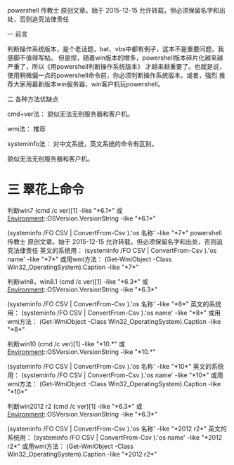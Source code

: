 ﻿---
categories: powershell
layout: post
permalink: /powershell/powershell判断操作系统版本命令
---

powershell 传教士 原创文章。始于 2015-12-15 允许转载，但必须保留名字和出处，否则追究法律责任

一 前言

判断操作系统版本，是个老话题，bat、vbs中都有例子，这本不是重要问题，我感脚不值得写帖。
但是捏，随着win版本的增多，powershell版本碎片化越来越严重了，所以《用powershell判断操作系统版本》
才越来越重要了。也就是说，使用稍微偏一点的powershell命令前，你必须判断操作系统版本。或者，强烈
推荐大家用最新版本win服务器，win客户机玩powershell。

二 各种方法优缺点

cmd+ver法：
貌似无法无别服务器和客户机。

wmi法：
推荐

systeminfo法：
对中文系统，英文系统的命令有区别。

貌似无法无别服务器和客户机。

[Environment]: :OSVersion.VersionString法：
# 三 翠花上命令

判断win7
(cmd /c ver)[1] -like "\*6.1\*"
或
[Environment][Environment]::OSVersion.VersionString -like "\*6.1\*"

(systeminfo /FO CSV | ConvertFrom-Csv ).'os 名称' -like "\*7\*"
powershell 传教士 原创文章。始于 2015-12-15 允许转载，但必须保留名字和出处，否则追究法律责任
英文的系统用：
(systeminfo /FO CSV | ConvertFrom-Csv ).'os name' -like "\*7\*"
或用wmi方法：
(Get-WmiObject -Class Win32\_OperatingSystem).Caption -like "\*7\*"

判断win8，win8.1
(cmd /c ver)[1] -like "\*6.3\*"
或
[Environment][Environment]::OSVersion.VersionString -like "\*6.3\*"

(systeminfo /FO CSV | ConvertFrom-Csv ).'os 名称' -like "\*8\*"
英文的系统用：
(systeminfo /FO CSV | ConvertFrom-Csv ).'os name' -like "\*8\*"
或用wmi方法：
(Get-WmiObject -Class Win32\_OperatingSystem).Caption -like "\*8\*"

判断win10
(cmd /c ver)[1] -like "\*10.\*"
或
[Environment][Environment]::OSVersion.VersionString -like "\*10.\*"

(systeminfo /FO CSV | ConvertFrom-Csv ).'os 名称' -like "\*10\*"
英文的系统用：
(systeminfo /FO CSV | ConvertFrom-Csv ).'os name' -like "\*10\*"
或用wmi方法：
(Get-WmiObject -Class Win32\_OperatingSystem).Caption -like "\*10\*"

判断win2012 r2
(cmd /c ver)[1] -like "\*6.3\*"
或
[Environment][Environment]::OSVersion.VersionString -like "\*6.3\*"

(systeminfo /FO CSV | ConvertFrom-Csv ).'os 名称' -like "\*2012 r2\*"
英文的系统用：
(systeminfo /FO CSV | ConvertFrom-Csv ).'os name' -like "\*2012 r2\*"
或用wmi方法：
(Get-WmiObject -Class Win32\_OperatingSystem).Caption -like "\*2012 r2\*"

